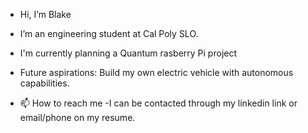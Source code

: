 - Hi, I’m Blake
- I’m an engineering student at Cal Poly SLO.
- I'm currently planning a Quantum rasberry Pi project

- Future aspirations: Build my own electric vehicle with autonomous capabilities. 
- 📫 How to reach me
      -I can be contacted through my linkedin link or email/phone on my resume.
